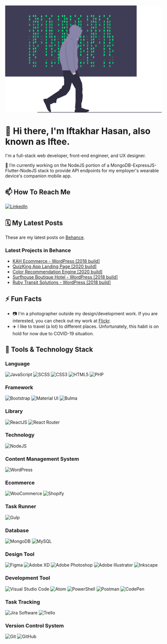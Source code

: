 ![Poster](img/poster.svg 'Poster')

# 👋 Hi there, I'm Iftakhar Hasan, also known as Iftee.

I'm a full-stack web developer, front-end engineer, and UX designer.

🔭 I’m currently working on the NodeJS portion of a MongoDB-ExpressJS-Flutter-NodeJS stack to provide API endpoints for my employer's wearable device's companion mobile app.

## 📫 How To Reach Me
<a href="https://www.linkedin.com/in/iftakharhasan" target="_blank"><img alt="LinkedIn" height="30" src="https://img.shields.io/static/v1?style=flat-square&logo=LinkedIn&logoColor=white&labelColor=0077B5&color=0077B5&label=&message=LinkedIn"></a>

## 🗓️ My Latest Posts

These are my latest posts on [Behance](https://www.behance.net/iftakhar).

### Latest Projects in Behance
<!-- BEHANCE:START -->
- [KAH Ecommerce - WordPress [2018 build]](https://www.behance.net/gallery/106736931/KAH-Ecommerce-WordPress-2018-build)
- [QuizKing App Landing Page [2020 build]](https://www.behance.net/gallery/106670093/QuizKing-App-Landing-Page-2020-build)
- [Color Recommendation Engine [2020 build]](https://www.behance.net/gallery/105845107/Color-Recommendation-Engine-2020-build)
- [Surfhouse Boutique Hotel - WordPress [2018 build]](https://www.behance.net/gallery/96052791/Surfhouse-Boutique-Hotel-WordPress-2018-build)
- [Ruby Transit Solutions - WordPress [2018 build]](https://www.behance.net/gallery/96002637/Ruby-Transit-Solutions-WordPress-2018-build)
<!-- BEHANCE:END -->

## ⚡ Fun Facts
- 📷 I'm a photographer outside my design/development work. If you are interested, you can check out my work at [Flickr](https://www.flickr.com/photos/iftakharhasan).
- ✈️ I like to travel (a lot) to different places. Unfortunately, this habit is on hold for now due to COVID-19 situation.

## 🧰 Tools & Technology Stack

### Language
<img alt="JavaScript" height="30" src="https://img.shields.io/static/v1?style=flat-square&logo=JavaScript&logoColor=111111&labelColor=F7DF1E&color=F7DF1E&label=&message=JavaScript"> <img alt="SCSS" height="30" src="https://img.shields.io/static/v1?style=flat-square&logo=Sass&logoColor=white&labelColor=CC6699&color=CC6699&label=&message=SCSS"> <img alt="CSS3" height="30" src="https://img.shields.io/static/v1?style=flat-square&logo=CSS3&logoColor=white&labelColor=1572B6&color=1572B6&label=&message=CSS"> <img alt="HTML5" height="30" src="https://img.shields.io/static/v1?style=flat-square&logo=HTML5&logoColor=white&labelColor=E34F26&color=E34F26&label=&message=HTML"> <img alt="PHP" height="30" src="https://img.shields.io/static/v1?style=flat-square&logo=PHP&logoColor=white&labelColor=777BB4&color=777BB4&label=&message=PHP">

### Framework
<img alt="Bootstrap" height="30" src="https://img.shields.io/static/v1?style=flat-square&logo=Bootstrap&logoColor=white&labelColor=563D7C&color=563D7C&label=&message=Bootstrap"> <img alt="Material UI" height="30" src="https://img.shields.io/static/v1?style=flat-square&logo=Material-UI&logoColor=white&labelColor=0081CB&color=0081CB&label=&message=Material%20UI"> <img alt="Bulma" height="30" src="https://img.shields.io/static/v1?style=flat-square&logo=Bulma&logoColor=white&labelColor=00D1B2&color=00D1B2&label=&message=Bulma">

### Library
<img alt="ReactJS" height="30" src="https://img.shields.io/static/v1?style=flat-square&logo=React&logoColor=111111&labelColor=61DAFB&color=61DAFB&label=&message=React%20JS"> <img alt="React Router" height="30" src="https://img.shields.io/static/v1?style=flat-square&logo=React%20Router&logoColor=white&labelColor=CA4245&color=CA4245&label=&message=React%20Router">

### Technology
<img alt="NodeJS" height="30" src="https://img.shields.io/static/v1?style=flat-square&logo=Node.js&logoColor=white&labelColor=339933&color=339933&label=&message=Node%20JS">

### Content Management System
<img alt="WordPress" height="30" src="https://img.shields.io/static/v1?style=flat-square&logo=WordPress&logoColor=white&labelColor=21759B&color=21759B&label=&message=WordPress">

### Ecommerce
<img alt="WooCommerce" height="30" src="https://img.shields.io/static/v1?style=flat-square&logo=WooCommerce&logoColor=white&labelColor=96588A&color=96588A&label=&message=WooCommerce"> <img alt="Shopify" height="30" src="https://img.shields.io/static/v1?style=flat-square&logo=Shopify&logoColor=white&labelColor=7AB55C&color=7AB55C&label=&message=Shopify">

### Task Runner
<img alt="Gulp" height="30" src="https://img.shields.io/static/v1?style=flat-square&logo=gulp&logoColor=white&labelColor=CF4647&color=CF4647&label=&message=Gulp">

### Database
<img alt="MongoDB" height="30" src="https://img.shields.io/static/v1?style=flat-square&logo=MongoDB&logoColor=white&labelColor=47A248&color=47A248&label=&message=MongoDB"> <img alt="MySQL" height="30" src="https://img.shields.io/static/v1?style=flat-square&logo=MySQL&logoColor=white&labelColor=4479A1&color=4479A1&label=&message=MySQL">

### Design Tool
<img alt="Figma" height="30" src="https://img.shields.io/static/v1?style=flat-square&logo=Figma&logoColor=white&labelColor=F24E1E&color=F24E1E&label=&message=Figma"> <img alt="Adobe XD" height="30" src="https://img.shields.io/static/v1?style=flat-square&logo=Adobe%20XD&logoColor=white&labelColor=FF26BE&color=FF26BE&label=&message=Adobe%20XD"> <img alt="Adobe Photoshop" height="30" src="https://img.shields.io/static/v1?style=flat-square&logo=Adobe%20Photoshop&logoColor=white&labelColor=31A8FF&color=31A8FF&label=&message=Adobe%20Photoshop"> <img alt="Adobe Illustrator" height="30" src="https://img.shields.io/static/v1?style=flat-square&logo=Adobe%20Illustrator&logoColor=white&labelColor=FF9A00&color=FF9A00&label=&message=Adobe%20Illustrator"> <img alt="Inkscape" height="30" src="https://img.shields.io/static/v1?style=flat-square&logo=Inkscape&logoColor=white&labelColor=111111&color=111111&label=&message=Inkscape">

### Development Tool
<img alt="Visual Studio Code" height="30" src="https://img.shields.io/static/v1?style=flat-square&logo=Visual%20Studio%20Code&logoColor=white&labelColor=007ACC&color=007ACC&label=&message=Visual%20Studio%20Code"> <img alt="Atom" height="30" src="https://img.shields.io/static/v1?style=flat-square&logo=Atom&logoColor=white&labelColor=66595C&color=66595C&label=&message=Atom"> <img alt="PowerShell" height="30" src="https://img.shields.io/static/v1?style=flat-square&logo=PowerShell&logoColor=white&labelColor=5391FE&color=5391FE&label=&message=PowerShell"> <img alt="Postman" height="30" src="https://img.shields.io/static/v1?style=flat-square&logo=Postman&logoColor=white&labelColor=FF6C37&color=FF6C37&label=&message=Postman"> <img alt="CodePen" height="30" src="https://img.shields.io/static/v1?style=flat-square&logo=CodePen&logoColor=white&labelColor=111111&color=111111&label=&message=CodePen">

### Task Tracking
<img alt="Jira Software" height="30" src="https://img.shields.io/static/v1?style=flat-square&logo=Jira%20Software&logoColor=white&labelColor=0052CCC&color=0052CC&label=&message=Jira%20Software"> <img alt="Trello" height="30" src="https://img.shields.io/static/v1?style=flat-square&logo=Trello&logoColor=white&labelColor=0079BF&color=0079BF&label=&message=Trello">

### Version Control System
<img alt="Git" height="30" src="https://img.shields.io/static/v1?style=flat-square&logo=Git&logoColor=white&labelColor=F05032&color=F05032&label=&message=Git"> <img alt="GitHub" height="30" src="https://img.shields.io/static/v1?style=flat-square&logo=GitHub&logoColor=white&labelColor=181717&color=181717&label=&message=GitHub">

<!-- Definitions -->
<!-- /Definitions -->